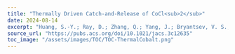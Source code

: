 ```yaml
---
title: "Thermally Driven Catch-and-Release of CoCl<sub>2</sub>"
date: 2024-08-14
excerpt: "Huang, S.-Y.; Ray, D.; Zhang, Q.; Yang, J.; Bryantsev, V. S.; Sessler, J. L. Thermally Driven Catch-and-Release of CoCl2. J. Am. Chem. Soc. 2024, 146 (32), 22145–22150. (IF = 15.6, 2024)"
source_url: "https://pubs.acs.org/doi/10.1021/jacs.3c12635"
toc_image: "/assets/images/TOC/TOC-ThermalCobalt.png"
---
```

